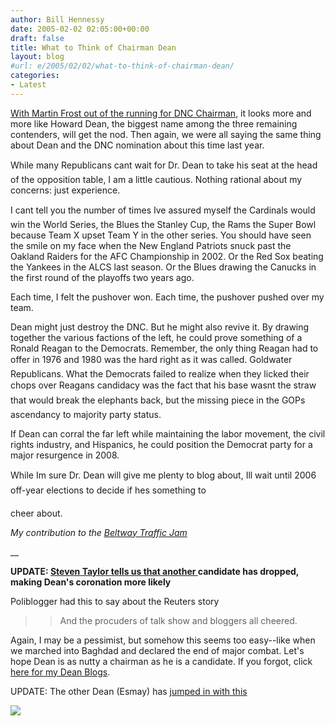 ```yaml
---
author: Bill Hennessy
date: 2005-02-02 02:05:00+00:00
draft: false
title: What to Think of Chairman Dean
layout: blog
#url: e/2005/02/02/what-to-think-of-chairman-dean/
categories:
- Latest
---
```


[With Martin Frost out of the running for DNC Chairman](https://news.yahoo.com/news?tmpl=story&cid=548&u=/ap/20050201/ap_on_el_ge/democrats_chair_14&printer=1), it looks more and more like Howard Dean, the biggest name among the three remaining contenders, will get the nod. Then again, we were all saying the same thing about Dean and the DNC nomination about this time last year.







While many Republicans cant wait for Dr. Dean to take his seat at the head of the opposition table, I am a little cautious. Nothing rational about my concerns: just experience.







I cant tell you the number of times Ive assured myself the Cardinals would win the World Series, the Blues the Stanley Cup, the Rams the Super Bowl because Team X upset Team Y in the other series. You should have seen the smile on my face when the New England Patriots snuck past the Oakland Raiders for the AFC Championship in 2002. Or the Red Sox beating the Yankees in the ALCS last season. Or the Blues drawing the Canucks in the first round of the playoffs two years ago.







Each time, I felt the pushover won. Each time, the pushover pushed over my team.







Dean might just destroy the DNC. But he might also revive it. By drawing together the various factions of the left, he could prove something of a Ronald Reagan to the Democrats. Remember, the only thing Reagan had to offer in 1976 and 1980 was the hard right as it was called. Goldwater Republicans. What the Democrats failed to realize when they licked their chops over Reagans candidacy was the fact that his base wasnt the straw that would break the elephants back, but the missing piece in the GOPs ascendancy to majority party status.







If Dean can corral the far left while maintaining the labor movement, the civil rights industry, and Hispanics, he could position the Democrat party for a major resurgence in 2008.




While Im sure Dr. Dean will give me plenty to blog about, Ill wait until 2006 off-year elections to decide if hes something to 




cheer about.







_My contribution to the [Beltway Traffic Jam](https://www.outsidethebeltway.com/archives/9062)_




__




**UPDATE: [ Steven Taylor tells us that another ](https://www.poliblogger.com/index.php?p=6132)candidate has dropped, making Dean's coronation more likely**




Poliblogger had this to say about the Reuters story




> 

> 
> > 

>> 
>> And the procuders of talk show and bloggers all cheered. 
>> 
>> 

>> 
>> 
> 
> 




Again, I may be a pessimist, but somehow this seems too easy--like when we marched into Baghdad and declared the end of major combat. Let's hope Dean is as nutty a chairman as he is a candidate. If you forgot, click [here for my Dean Blogs](https://blog.billhennessy.com/blogs/hennessys_view/archive/category/1002.aspx).







UPDATE: The other Dean (Esmay) has [jumped in with this](https://www.deanesmay.com/posts/1107562593.shtml)

![](https://blog.billhennessy.com/aggbug.aspx?PostID=977)

